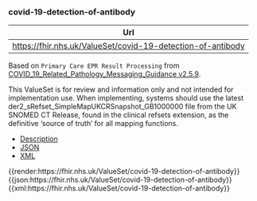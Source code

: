 ### covid-19-detection-of-antibody


|  Url |
|--
| https://fhir.nhs.uk/ValueSet/covid-19-detection-of-antibody | 

Based on `Primary Care EPR Result Processing` from [COVID_19_Related_Pathology_Messaging_Guidance v2.5.9](https://hscic.kahootz.com/connect.ti/COVID19_info_sharing/view?objectId=68917221#68917221). 

This ValueSet is for review and information only and not intended for implementation use. When implementing, systems should use the latest der2_sRefset_SimpleMapUKCRSnapshot_GB1000000 file from the UK SNOMED CT Release, found in the clinical refsets extension, as the definitive ‘source of truth’ for all mapping functions.

<div class="nhsd-!t-margin-bottom-6">
  <ul class="nav nav-tabs" role="tablist">
        <li role="presentation"  class="active">
            <a href="#Description" role="tab" data-toggle="tab">Description</a>
        </li>
        <li role="presentation">
            <a href="#JSON" role="tab" data-toggle="tab">JSON</a>
        </li>
         <li role="presentation">
            <a href="#XML" role="tab" data-toggle="tab">XML</a>
        </li>
  </ul>
  <div class="tab-content snippet">
    <div id="Description" role="tabpanel" class="tab-pane active">
{{render:https://fhir.nhs.uk/ValueSet/covid-19-detection-of-antibody}}
    </div>
    <div id="JSON" role="tabpanel" class="tab-pane">
 {{json:https://fhir.nhs.uk/ValueSet/covid-19-detection-of-antibody}}
    </div>
    <div id="XML" role="tabpanel" class="tab-pane">
 {{xml:https://fhir.nhs.uk/ValueSet/covid-19-detection-of-antibody}}
    </div>
  </div>
</div>
